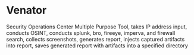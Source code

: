 # Venator
Security Operations Center Multiple Purpose Tool, takes IP address input, conducts OSINT, conducts splunk, bro, fireeye, imperva, and firewall search, collects screenshots, generates report, injects captured artifacts into report, saves generated report with artifacts into a specified directory 
